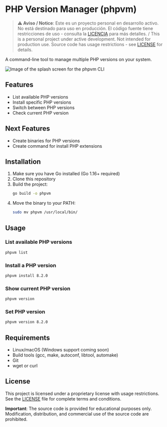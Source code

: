 # PHP Version Manager (phpvm)

> **⚠️ Aviso / Notice**: Este es un proyecto personal en desarrollo activo. No está destinado para uso en producción. El código fuente tiene restricciones de uso - consulta la [LICENCIA](LICENSE) para más detalles. / This is a personal project under active development. Not intended for production use. Source code has usage restrictions - see [LICENSE](LICENSE) for details.

A command-line tool to manage multiple PHP versions on your system.

![Image of the splash screen for the phpvm CLI](https://github.com/user-attachments/assets/b957b72e-a6e1-4529-961b-45b0737d1992)


## Features

- List available PHP versions
- Install specific PHP versions
- Switch between PHP versions
- Check current PHP version

## Next Features

- Create binaries for PHP versions
- Create command for install PHP extensions

## Installation

1. Make sure you have Go installed (Go 1.16+ required)
2. Clone this repository
3. Build the project:
   ```bash
   go build -o phpvm
   ```
4. Move the binary to your PATH:
   ```bash
   sudo mv phpvm /usr/local/bin/
   ```

## Usage

### List available PHP versions
```bash
phpvm list
```

### Install a PHP version
```bash
phpvm install 8.2.0
```

### Show current PHP version
```bash
phpvm version
```

### Set PHP version
```bash
phpvm version 8.2.0
```

## Requirements

- Linux/macOS (Windows support coming soon)
- Build tools (gcc, make, autoconf, libtool, automake)
- Git
- wget or curl

## License

This project is licensed under a proprietary license with usage restrictions. See the [LICENSE](LICENSE) file for complete terms and conditions.

**Important**: The source code is provided for educational purposes only. Modification, distribution, and commercial use of the source code are prohibited.
